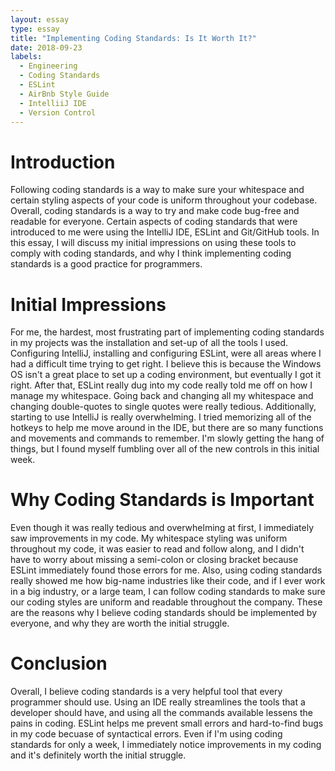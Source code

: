 ```yaml
---
layout: essay
type: essay
title: "Implementing Coding Standards: Is It Worth It?"
date: 2018-09-23
labels:
  - Engineering
  - Coding Standards
  - ESLint
  - AirBnb Style Guide
  - IntelliiJ IDE
  - Version Control
---
```

# Introduction
  Following coding standards is a way to make sure your whitespace and certain styling aspects of your code is uniform throughout your codebase. Overall, coding standards is a way to try and make code bug-free and readable for everyone. Certain aspects of coding standards that were introduced to me were using the IntelliJ IDE, ESLint and Git/GitHub tools. In this essay, I will discuss my initial impressions on using these tools to comply with coding standards, and why I think implementing coding standards is a good practice for programmers. 
# Initial Impressions
  For me, the hardest, most frustrating part of implementing coding standards in my projects was the installation and set-up of all the tools I used. Configuring IntelliJ, installing and configuring ESLint, were all areas where I had a difficult time trying to get right. I believe this is because the Windows OS isn't a great place to set up a coding environment, but eventually I got it right. After that, ESLint really dug into my code really told me off on how I manage my whitespace. Going back and changing all my whitespace and changing double-quotes to single quotes were really tedious. 
  Additionally, starting to use IntelliJ is really overwhelming. I tried memorizing all of the hotkeys to help me move around in the IDE, but there are so many functions and movements and commands to remember. I'm slowly getting the hang of things, but I found myself fumbling over all of the new controls in this initial week.
# Why Coding Standards is Important
  Even though it was really tedious and overwhelming at first, I immediately saw improvements in my code. My whitespace styling was uniform throughout my code, it was easier to read and follow along, and I didn't have to worry about missing a semi-colon or closing bracket because ESLint immediately found those errors for me. Also, using coding standards really showed me how big-name industries like their code, and if I ever work in a big industry, or a large team, I can follow coding standards to make sure our coding styles are uniform and readable throughout the company. These are the reasons why I believe coding standards should be implemented by everyone, and why they are worth the initial struggle.
# Conclusion
  Overall, I believe coding standards is a very helpful tool that every programmer should use. Using an IDE really streamlines the tools that a developer should have, and using all the commands available lessens the pains in coding. ESLint helps me prevent small errors and hard-to-find bugs in my code becuase of syntactical errors. Even if I'm using coding standards for only a week, I immediately notice improvements in my coding and it's definitely worth the initial struggle. 
